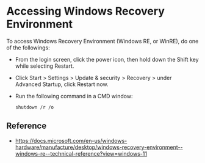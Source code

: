 # Accessing Windows Recovery Environment 

To access Windows Recovery Environment (Windows RE, or WinRE), do one of the followings:

* From the login screen, click the power icon, then hold down the Shift key while selecting Restart.
* Click Start > Settings > Update & security > Recovery > under Advanced Startup, click Restart now.
* Run the following command in a CMD window:

    ```
    shutdown /r /o
    ```


## Reference

* https://docs.microsoft.com/en-us/windows-hardware/manufacture/desktop/windows-recovery-environment--windows-re--technical-reference?view=windows-11